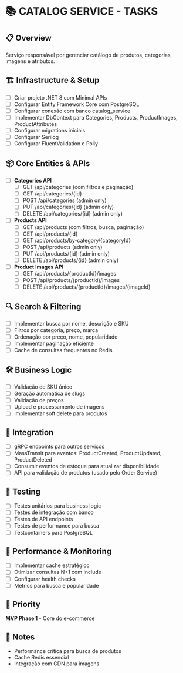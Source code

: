 # 📚 CATALOG SERVICE - TASKS

## 📋 Overview
Serviço responsável por gerenciar catálogo de produtos, categorias, imagens e atributos.

## 🏗️ Infrastructure & Setup
- [ ] Criar projeto .NET 8 com Minimal APIs
- [ ] Configurar Entity Framework Core com PostgreSQL
- [ ] Configurar conexão com banco catalog_service
- [ ] Implementar DbContext para Categories, Products, ProductImages, ProductAttributes
- [ ] Configurar migrations iniciais
- [ ] Configurar Serilog
- [ ] Configurar FluentValidation e Polly

## 📦 Core Entities & APIs
- [ ] **Categories API**
  - [ ] GET /api/categories (com filtros e paginação)
  - [ ] GET /api/categories/{id}
  - [ ] POST /api/categories (admin only)
  - [ ] PUT /api/categories/{id} (admin only)
  - [ ] DELETE /api/categories/{id} (admin only)
- [ ] **Products API**
  - [ ] GET /api/products (com filtros, busca, paginação)
  - [ ] GET /api/products/{id}
  - [ ] GET /api/products/by-category/{categoryId}
  - [ ] POST /api/products (admin only)
  - [ ] PUT /api/products/{id} (admin only)
  - [ ] DELETE /api/products/{id} (admin only)
- [ ] **Product Images API**
  - [ ] GET /api/products/{productId}/images
  - [ ] POST /api/products/{productId}/images
  - [ ] DELETE /api/products/{productId}/images/{imageId}

## 🔍 Search & Filtering
- [ ] Implementar busca por nome, descrição e SKU
- [ ] Filtros por categoria, preço, marca
- [ ] Ordenação por preço, nome, popularidade
- [ ] Implementar paginação eficiente
- [ ] Cache de consultas frequentes no Redis

## 🛠️ Business Logic
- [ ] Validação de SKU único
- [ ] Geração automática de slugs
- [ ] Validação de preços
- [ ] Upload e processamento de imagens
- [ ] Implementar soft delete para produtos

## 📡 Integration
- [ ] gRPC endpoints para outros serviços
- [ ] MassTransit para eventos: ProductCreated, ProductUpdated, ProductDeleted
- [ ] Consumir eventos de estoque para atualizar disponibilidade
- [ ] API para validação de produtos (usado pelo Order Service)

## 🧪 Testing
- [ ] Testes unitários para business logic
- [ ] Testes de integração com banco
- [ ] Testes de API endpoints
- [ ] Testes de performance para busca
- [ ] Testcontainers para PostgreSQL

## 🚀 Performance & Monitoring
- [ ] Implementar cache estratégico
- [ ] Otimizar consultas N+1 com Include
- [ ] Configurar health checks
- [ ] Metrics para busca e popularidade

## 🎯 Priority
**MVP Phase 1** - Core do e-commerce

## 📝 Notes
- Performance crítica para busca de produtos
- Cache Redis essencial
- Integração com CDN para imagens